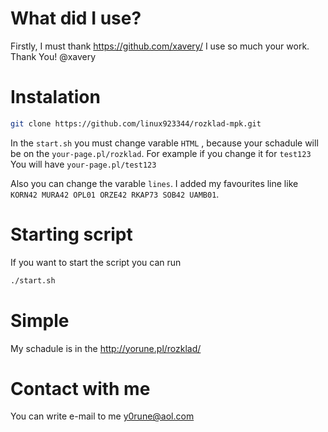 # What did I use?
Firstly, I must thank https://github.com/xavery/ 
I use so much your work. Thank You! @xavery

# Instalation 
```sh
git clone https://github.com/linux923344/rozklad-mpk.git
```
In the `start.sh` you must change varable `HTML` , because your schadule will be on the `your-page.pl/rozklad`.
For example if you change it for `test123` You will have `your-page.pl/test123`

Also you can change the varable `lines`. I added my favourites line like `KORN42 MURA42 OPL01 ORZE42 RKAP73 SOB42 UAMB01`.

# Starting script
If you want to start the script you can run
```sh
./start.sh
```

# Simple
My schadule is in the http://yorune.pl/rozklad/

# Contact with me 
You can write e-mail to me y0rune@aol.com 


